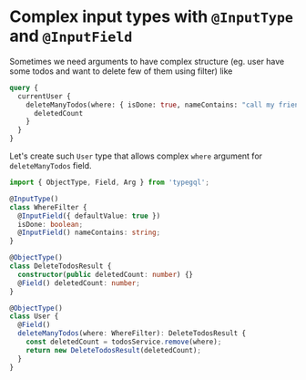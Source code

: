 # Complex input types with `@InputType` and `@InputField`

Sometimes we need arguments to have complex structure (eg. user have some todos and want to delete few of them using filter) like

```graphql
query {
  currentUser {
    deleteManyTodos(where: { isDone: true, nameContains: "call my friend" }) {
      deletedCount
    }
  }
}
```

Let's create such `User` type that allows complex `where` argument for `deleteManyTodos` field.

```ts
import { ObjectType, Field, Arg } from 'typegql';

@InputType()
class WhereFilter {
  @InputField({ defaultValue: true })
  isDone: boolean;
  @InputField() nameContains: string;
}

@ObjectType()
class DeleteTodosResult {
  constructor(public deletedCount: number) {}
  @Field() deletedCount: number;
}

@ObjectType()
class User {
  @Field()
  deleteManyTodos(where: WhereFilter): DeleteTodosResult {
    const deletedCount = todosService.remove(where);
    return new DeleteTodosResult(deletedCount);
  }
}
```
